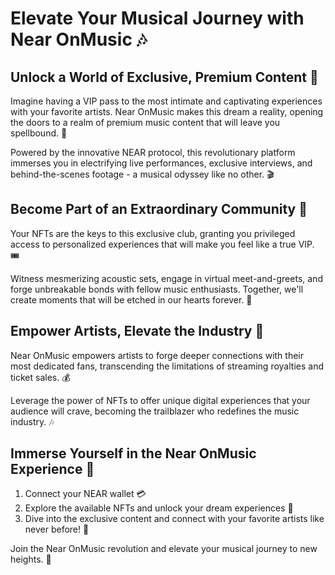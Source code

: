 

# Elevate Your Musical Journey with Near OnMusic 🎶

## Unlock a World of Exclusive, Premium Content 🔑

Imagine having a VIP pass to the most intimate and captivating experiences with your favorite artists. Near OnMusic makes this dream a reality, opening the doors to a realm of premium music content that will leave you spellbound. 🤩

Powered by the innovative NEAR protocol, this revolutionary platform immerses you in electrifying live performances, exclusive interviews, and behind-the-scenes footage - a musical odyssey like no other. 🎬

## Become Part of an Extraordinary Community 👥

Your NFTs are the keys to this exclusive club, granting you privileged access to personalized experiences that will make you feel like a true VIP. 🎟️

Witness mesmerizing acoustic sets, engage in virtual meet-and-greets, and forge unbreakable bonds with fellow music enthusiasts. Together, we'll create moments that will be etched in our hearts forever. 💖

## Empower Artists, Elevate the Industry 🎨

Near OnMusic empowers artists to forge deeper connections with their most dedicated fans, transcending the limitations of streaming royalties and ticket sales. 💰

Leverage the power of NFTs to offer unique digital experiences that your audience will crave, becoming the trailblazer who redefines the music industry. 🎶

## Immerse Yourself in the Near OnMusic Experience 🚀

1. Connect your NEAR wallet 💳
2. Explore the available NFTs and unlock your dream experiences 🎁
3. Dive into the exclusive content and connect with your favorite artists like never before! 🎤

Join the Near OnMusic revolution and elevate your musical journey to new heights. 🎉




